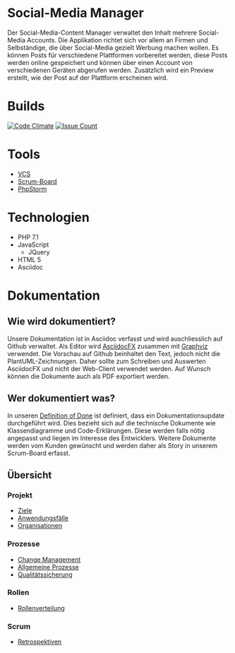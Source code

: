 # Social-Media Manager
Der Social-Media-Content Manager verwaltet den Inhalt mehrere Social-Media Accounts.
Die Applikation richtet sich vor allem an Firmen und Selbständige, die über Social-Media gezielt Werbung machen wollen.
Es können Posts für verschiedene Plattformen vorbereitet werden, diese Posts werden online gespeichert und können über einen Account von verschiedenen Geräten abgerufen werden.
Zusätzlich wird ein Preview erstellt, wie der Post auf der Plattform erscheinen wird.

# Builds

[![Code Climate](https://codeclimate.com/github/StarlordTheCoder/SocialMediaManager/badges/gpa.svg)](https://codeclimate.com/github/StarlordTheCoder/SocialMediaManager) [![Issue Count](https://codeclimate.com/github/StarlordTheCoder/SocialMediaManager/badges/issue_count.svg)](https://codeclimate.com/github/StarlordTheCoder/SocialMediaManager)

# Tools
* [VCS](https://github.com/StarlordTheCoder/SocialMediaManager)
* [Scrum-Board](https://tree.taiga.io/project/starlordthecoder-socialmediamanager/backlog?epic=null)
* [PhpStorm](https://www.jetbrains.com/phpstorm/)

# Technologien
* PHP 7.1
* JavaScript
  * JQuery
* HTML 5
* Asciidoc

# Dokumentation
## Wie wird dokumentiert?
Unsere Dokumentation ist in Asciidoc verfasst und wird auschliesslich auf Github verwaltet.
Als Editor wird [AsciidocFX](http://asciidocfx.com/) zusammen mit [Graphviz](http://www.graphviz.org/) verwendet.
Die Vorschau auf Github beinhaltet den Text, jedoch nicht die PlantUML-Zeichnungen.
Daher sollte zum Schreiben und Auswerten AsciidocFX und nicht der Web-Client verwendet werden.
Auf Wunsch können die Dokumente auch als PDF exportiert werden.

## Wer dokumentiert was?
In unseren [Definition of Done](Planung/Prozesse/Qualitätssicherung.adoc#definition-of-done-dod) ist definiert, dass ein Dokumentationsupdate durchgeführt wird.
Dies bezieht sich auf die technische Dokumente wie Klassendiagramme und Code-Erklärungen.
Diese werden falls nötig angepasst und liegen im Interesse des Entwicklers.
Weitere Dokumente werden vom Kunden gewünscht und werden daher als Story in unserem Scrum-Board erfasst.

## Übersicht
### Projekt
* [Ziele](Planung/Projekt/Projektziele.adoc)
* [Anwendungsfälle](Planung/Projekt/UseCases.adoc)
* [Organisationen](Planung/Projekt/organisationen.adoc)

### Prozesse
* [Change Management](Planung/Prozesse/ChangeManagement.adoc)
* [Allgemeine Prozesse](Planung/Prozesse/Prozesse.adoc)
* [Qualitätssicherung](Planung/Prozesse/Qualitätssicherung.adoc)

### Rollen
* [Rollenverteilung](Planung/Rollen/rollen.doc)

### Scrum
* [Retrospektiven](Planung/Scrum/Retrospectiven.adoc)
